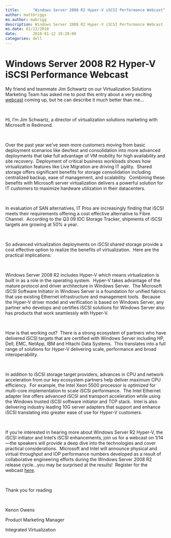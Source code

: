 ```yaml
---
title:      "Windows Server 2008 R2 Hyper-V iSCSI Performance Webcast"
author: mattbriggs
ms.author: mabrigg
description: Windows Server 2008 R2 Hyper-V iSCSI Performance Webcast
ms.date: 01/12/2010
date:       2010-01-12 19:20:00
categories: dell
---
```

# Windows Server 2008 R2 Hyper-V iSCSI Performance Webcast

My friend and teammate Jim Schwartz on our Virtualization Solutions Marketing Team has asked me to post this entry about a very exciting [webcast](https://msevents.microsoft.com/CUI/WebCastEventDetails.aspx?EventID=1032432956&EventCategory=4&culture=en-US&CountryCode=US) coming up, but he can describe it much better than me...

 

Hi, I’m Jim Schwartz, a director of virtualization solutions marketing with Microsoft in Redmond.

 

Over the past year we’ve seen more customers moving from basic deployment scenarios like dev/test and consolidation into more advanced deployments that take full advantage of VM mobility for high availability and site recovery.  Deployment of critical business workloads shows how virtualization features like Live Migration are driving IT agility.  Shared storage offers significant benefits for storage consolidation including centralized backup, ease of management, and scalability.  Combining these benefits with Microsoft server virtualization delivers a powerful solution for IT customers to maximize hardware utilization in their datacenters.

 

In evaluation of SAN alternatives, IT Pros are increasingly finding that iSCSI meets their requirements offering a cost effective alternative to Fibre Channel.  According to the Q3 09 IDC Storage Tracker, shipments of iSCSI targets are growing at 50% a year. 

 

So advanced virtualization deployments on iSCSI shared storage provide a cost effective option to realize the benefits of virtualization.  Here are the practical implications:

 

Windows Server 2008 R2 includes Hyper-V which means virtualization is built in as a role in the operating system.  Hyper-V takes advantage of the mature protocol and driver architecture in Windows Server.  The Microsoft iSCSI Software Initiator in Windows Server is a foundation for unified fabrics that use existing Ethernet infrastructure and management tools.  Because the Hyper-V driver model and verification is based on Windows Server, any partner who develops and certifies iSCSI solutions for Windows Server also has products that work seamlessly with Hyper-V.

 

How is that working out?  There is a strong ecosystem of partners who have delivered iSCSI targets that are certified with Windows Server including HP, Dell, EMC, NetApp, IBM and Hitachi Data Systems.  This translates into a full range of solutions for Hyper-V delivering scale, performance and broad interoperability. 

 

In addition to iSCSI storage target providers, advances in CPU and network acceleration from our key ecosystem partners help deliver maximum CPU efficiency.  For example, the Intel Xeon 5500 processor is optimized for multi-core implementation to scale iSCSi performance.  The Intel Ethernet adapter line offers advanced iSCSI and transport acceleration while using the Windows trusted iSCSI software initiator and TCP stack.  Intel is also delivering industry leading 10G server adapters that support and enhance iSCSI translating into greater ease of use for Hyper-V customers. 

 

If you’re interested in hearing more about Windows Server R2 Hyper-V, the iSCSI initiator and Intel’s iSCSI enhancements, join us for a webcast on 1/14—the speakers will provide a deep dive into the technologies and cover practical considerations.  Microsoft and Intel will announce physical and virtual throughput and IOP performance numbers developed as a result of collaborative engineering efforts during the Windows Server 2008 R2 release cycle...you may be surprised at the results!  Register for the webcast [here](https://msevents.microsoft.com/CUI/WebCastEventDetails.aspx?EventID=1032432956&EventCategory=4&culture=en-US&CountryCode=US). 

 

Thank you for reading

 

Kenon Owens

Product Marketing Manager

Integrated Virtualization
